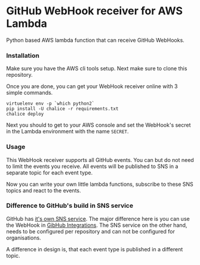 # GitHub WebHook receiver for AWS Lambda

Python based AWS lambda function that can receive GitHub WebHooks.

### Installation

Make sure you have the AWS cli tools setup. Next make sure to clone this repository.

Once you are done, you can get your WebHook receiver online with 3 simple commands.

```shell
virtuelenv env -p `which python2`
pip install -U chalice -r requirements.txt
chalice deploy
```

Next you should to get to your AWS console and set the WebHook's secret in the
Lambda environment with the name `SECRET`.

### Usage

This WebHook receiver supports all GitHub events.
You can but do not need to limit the events you receive.
All events will be published to SNS in a separate topic for each event type.

Now you can write your own little lambda functions,
subscribe to these SNS topics and react to the events.


### Difference to GitHub's build in SNS service

GitHub has [it's own SNS service](https://aws.amazon.com/blogs/compute/dynamic-github-actions-with-aws-lambda/).
The major difference here is you can use the WebHook in
[GibHub Integrations](https://github.com/integrations).
The SNS service on the other hand, needs to be configured
per repository and can not be configured for organisations.

A difference in design is, that each event type is published in a different topic.
